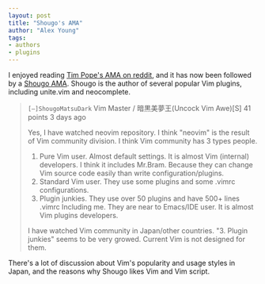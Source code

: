 ```yaml
---
layout: post
title: "Shougo's AMA"
author: "Alex Young"
tags: 
- authors
- plugins
---
```


I enjoyed reading [Tim Pope's AMA on reddit](http://www.reddit.com/r/vim/comments/267vrv/i_am_tim_pope_crafter_of_plugins_ama/), and it has now been followed by a [Shougo AMA](http://www.reddit.com/r/vim/comments/26epvf/i_am_shougo_dark_vim_master_%E6%9A%97%E9%BB%92%E7%BE%8E%E5%A4%A2%E7%8E%8B_uncock_vim_awe/).  Shougo is the author of several popular Vim plugins, including unite.vim and neocomplete.

> `[–]ShougoMatsuDark` Vim Master / 暗黒美夢王(Uncock Vim Awe)[S] 41 points 3 days ago
>
> Yes, I have watched neovim repository. I think "neovim" is the result of Vim community division.
> I think Vim community has 3 types people.
>
> 1. Pure Vim user. Almost default settings. It is almost Vim (internal) developers. I think it includes Mr.Bram. Because they can change Vim source code easily than write configuration/plugins.
> 2. Standard Vim user. They use some plugins and some .vimrc configurations.
> 3. Plugin junkies. They use over 50 plugins and have 500+ lines .vimrc Including me. They are near to Emacs/IDE user. It is almost Vim plugins developers.
>
> I have watched Vim community in Japan/other countries. "3. Plugin junkies" seems to be very growed. Current Vim is not designed for them.

There's a lot of discussion about Vim's popularity and usage styles in Japan, and the reasons why Shougo likes Vim and Vim script.
